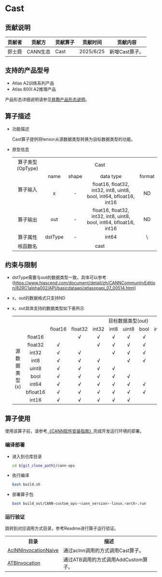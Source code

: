 # Cast 

## 贡献说明

| 贡献者 | 贡献方 | 贡献算子 | 贡献时间 | 贡献内容 |
|----|----|----|------|------|
| 郭士鼎 | CANN生态 | Cast | 2025/6/25 | 新增Cast算子。|

## 支持的产品型号

- Atlas A2训练系列产品
- Atlas 800I A2推理产品

产品形态详细说明请参见[昇腾产品形态说明](https://www.hiascend.com/document/redirect/CannCommunityProductForm)。

## 算子描述

- 功能描述    

  Cast算子提供将tensor从源数据类型转换为目标数据类型的功能。

- 原型信息    

    <table>
    <tr><td rowspan="1" align="center">算子类型(OpType)</td><td colspan="4" align="center">Cast</td></tr>
    <tr><td rowspan="2" align="center">算子输入</td><td align="center">name</td><td align="center">shape</td><td align="center">data type</td><td align="center">format</td></tr>
    <tr><td align="center">x</td><td align="center">-</td><td align="center">float16, float32, int32, int8, uint8, bool, int64, bfloat16, int16</td><td align="center">ND</td></tr>
    <tr><td rowspan="1" align="center">算子输出</td><td align="center">out</td><td align="center">-</td><td align="center">float16, float32, int32, int8, uint8, bool, int64, bfloat16, int16</td><td align="center">ND</td></tr>
    <tr><td rowspan="1" align="center">算子属性</td><td align="center">dstType</td><td align="center">-</td><td align="center">int64</td><td align="center">\</td></tr>
    <tr><td rowspan="1" align="center">核函数名</td><td colspan="4" align="center">cast</td></td></tr>
    </table>

## 约束与限制

- dstType需要与out的数据类型一致，具体可以参考(https://www.hiascend.com/document/detail/zh/CANNCommunityEdition/82RC1alpha002/API/basicdataapi/atlasopapi_07_00514.html)
- x，out的数据格式只支持ND
- x，out具体支持的数据类型如下表所示

    <table>
    <tr>
    <td></td><td></td><td colspan="9" align="center">目标数据类型(out)</td>
    </tr>
    <tr>
    <td></td><td></td><td align="center">float16</td><td align="center">float32</td><td align="center">int32</td><td align="center">int8</td><td align="center">uint8</td><td align="center">bool</td><td align="center">int64</td><td align="center">bfloat16</td><td align="center">int16</td>
    </tr>
    <tr>
    <td rowspan="9" align="center">源数据类型(x)</td><td align="center">float16</td><td align="center"></td><td align="center">√</td><td align="center">√</td><td align="center">√</td><td align="center">√</td><td align="center">√</td><td align="center"></td><td align="center">√</td><td align="center">√</td>
    </tr>
    <tr>
    <td align="center">float32</td><td align="center">√</td><td align="center"></td><td align="center">√</td><td align="center">√</td><td align="center">√</td><td align="center">√</td><td align="center">√</td><td align="center">√</td><td align="center">√</td>
    </tr>
    <tr>
    <td align="center">int32</td><td align="center">√</td><td align="center">√</td><td align="center"></td><td align="center">√</td><td align="center">√</td><td align="center">√</td><td align="center">√</td><td align="center">√</td><td align="center">√</td>
    </tr>
    <tr>
    <td align="center">int8</td><td align="center">√</td><td align="center">√</td><td align="center">√</td><td align="center"></td><td align="center">√</td><td align="center">√</td><td align="center">√</td><td align="center">√</td><td align="center">√</td>
    </tr>
    <tr>
    <td align="center">uint8</td><td align="center">√</td><td align="center">√</td><td align="center">√</td><td align="center">√</td><td align="center"></td><td align="center"></td><td align="center">√</td><td align="center">√</td><td align="center">√</td>
    </tr>
    <tr>
    <td align="center">bool</td><td align="center">√</td><td align="center">√</td><td align="center">√</td><td align="center">√</td><td align="center">√</td><td align="center"></td><td align="center">√</td><td align="center">√</td><td align="center"></td>
    </tr>
    <tr>
    <td align="center">int64</td><td align="center">√</td><td align="center">√</td><td align="center">√</td><td align="center">√</td><td align="center">√</td><td align="center">√</td><td align="center"></td><td align="center">√</td><td align="center">√</td>
    </tr>
    <tr>
    <td align="center">bfloat16</td><td align="center">√</td><td align="center">√</td><td align="center">√</td><td align="center">√</td><td align="center">√</td><td align="center">√</td><td align="center"></td><td align="center"></td><td align="center"></td>
    </tr>
    <tr>
    <td align="center">int16</td><td align="center">√</td><td align="center">√</td><td align="center">√</td><td align="center">√</td><td align="center">√</td><td align="center"></td><td align="center">√</td><td align="center"></td><td align="center"></td>
    </tr>
    </table>

## 算子使用

使用该算子前，请参考[《CANN软件安装指南》](https://hiascend.com/document/redirect/CannCommunityInstSoftware)完成开发运行环境的部署。

### 编译部署

  - 进入到仓库目录
    ```bash
    cd ${git_clone_path}/cann-ops
    ```

  - 执行编译
    ```bash
    bash build.sh
    ```

  - 部署算子包
    ```bash
    bash build_out/CANN-custom_ops-<cann_version>-linux.<arch>.run
    ```

### 运行验证

跳转到对应调用方式目录，参考Readme进行算子运行验证。

<table>
    <th>目录</th><th>描述</th>
    <tr>
        <td><a href="./examples/AclNNInvocationNaive"> AclNNInvocationNaive</td><td>通过aclnn调用的方式调用Cast算子。</td>
    </tr>
    <tr>
        <td><a href="./examples/ATBInvocation">ATBInvocation</td><td>通过ATB调用的方式调用AddCustom算子。</td>
    </tr>
</table>